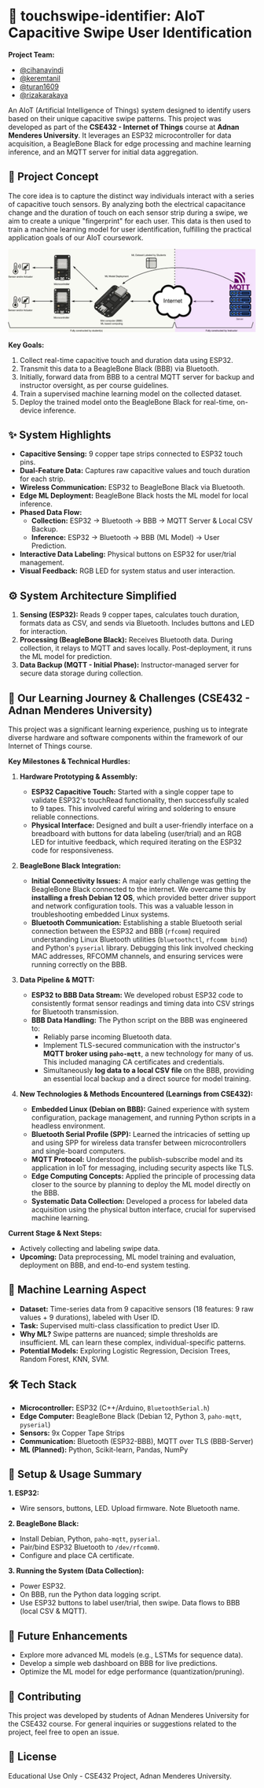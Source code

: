 # 👋 touchswipe-identifier: AIoT Capacitive Swipe User Identification

**Project Team:**
*   [@cihanayindi](https://github.com/cihanayindi)
*   [@keremtanil](https://github.com/keremtanil)
*   [@turan1609](https://github.com/turan1609)
*   [@rizakarakaya](https://github.com/rizakarakaya)

An AIoT (Artificial Intelligence of Things) system designed to identify users based on their unique capacitive swipe patterns. This project was developed as part of the **CSE432 - Internet of Things** course at **Adnan Menderes University**. It leverages an ESP32 microcontroller for data acquisition, a BeagleBone Black for edge processing and machine learning inference, and an MQTT server for initial data aggregation.

## 📜 Project Concept

The core idea is to capture the distinct way individuals interact with a series of capacitive touch sensors. By analyzing both the electrical capacitance change and the duration of touch on each sensor strip during a swipe, we aim to create a unique "fingerprint" for each user. This data is then used to train a machine learning model for user identification, fulfilling the practical application goals of our AIoT coursework.

![System Schema](images/schema.png)

**Key Goals:**
1.  Collect real-time capacitive touch and duration data using ESP32.
2.  Transmit this data to a BeagleBone Black (BBB) via Bluetooth.
3.  Initially, forward data from BBB to a central MQTT server for backup and instructor oversight, as per course guidelines.
4.  Train a supervised machine learning model on the collected dataset.
5.  Deploy the trained model onto the BeagleBone Black for real-time, on-device inference.

## ✨ System Highlights

*   **Capacitive Sensing:** 9 copper tape strips connected to ESP32 touch pins.
*   **Dual-Feature Data:** Captures raw capacitive values and touch duration for each strip.
*   **Wireless Communication:** ESP32 to BeagleBone Black via Bluetooth.
*   **Edge ML Deployment:** BeagleBone Black hosts the ML model for local inference.
*   **Phased Data Flow:**
    *   **Collection:** ESP32 → Bluetooth → BBB → MQTT Server & Local CSV Backup.
    *   **Inference:** ESP32 → Bluetooth → BBB (ML Model) → User Prediction.
*   **Interactive Data Labeling:** Physical buttons on ESP32 for user/trial management.
*   **Visual Feedback:** RGB LED for system status and user interaction.

## ⚙️ System Architecture Simplified

1.  **Sensing (ESP32):** Reads 9 copper tapes, calculates touch duration, formats data as CSV, and sends via Bluetooth. Includes buttons and LED for interaction.
2.  **Processing (BeagleBone Black):** Receives Bluetooth data. During collection, it relays to MQTT and saves locally. Post-deployment, it runs the ML model for prediction.
3.  **Data Backup (MQTT - Initial Phase):** Instructor-managed server for secure data storage during collection.

## 🚀 Our Learning Journey & Challenges (CSE432 - Adnan Menderes University)

This project was a significant learning experience, pushing us to integrate diverse hardware and software components within the framework of our Internet of Things course.

**Key Milestones & Technical Hurdles:**

1.  **Hardware Prototyping & Assembly:**
    *   **ESP32 Capacitive Touch:** Started with a single copper tape to validate ESP32's touchRead functionality, then successfully scaled to 9 tapes. This involved careful wiring and soldering to ensure reliable connections.
    *   **Physical Interface:** Designed and built a user-friendly interface on a breadboard with buttons for data labeling (user/trial) and an RGB LED for intuitive feedback, which required iterating on the ESP32 code for responsiveness.

2.  **BeagleBone Black Integration:**
    *   **Initial Connectivity Issues:** A major early challenge was getting the BeagleBone Black connected to the internet. We overcame this by **installing a fresh Debian 12 OS**, which provided better driver support and network configuration tools. This was a valuable lesson in troubleshooting embedded Linux systems.
    *   **Bluetooth Communication:** Establishing a stable Bluetooth serial connection between the ESP32 and BBB (`rfcomm`) required understanding Linux Bluetooth utilities (`bluetoothctl`, `rfcomm bind`) and Python's `pyserial` library. Debugging this link involved checking MAC addresses, RFCOMM channels, and ensuring services were running correctly on the BBB.

3.  **Data Pipeline & MQTT:**
    *   **ESP32 to BBB Data Stream:** We developed robust ESP32 code to consistently format sensor readings and timing data into CSV strings for Bluetooth transmission.
    *   **BBB Data Handling:** The Python script on the BBB was engineered to:
        *   Reliably parse incoming Bluetooth data.
        *   Implement TLS-secured communication with the instructor's **MQTT broker using `paho-mqtt`**, a new technology for many of us. This included managing CA certificates and credentials.
        *   Simultaneously **log data to a local CSV file** on the BBB, providing an essential local backup and a direct source for model training.

4.  **New Technologies & Methods Encountered (Learnings from CSE432):**
    *   **Embedded Linux (Debian on BBB):** Gained experience with system configuration, package management, and running Python scripts in a headless environment.
    *   **Bluetooth Serial Profile (SPP):** Learned the intricacies of setting up and using SPP for wireless data transfer between microcontrollers and single-board computers.
    *   **MQTT Protocol:** Understood the publish-subscribe model and its application in IoT for messaging, including security aspects like TLS.
    *   **Edge Computing Concepts:** Applied the principle of processing data closer to the source by planning to deploy the ML model directly on the BBB.
    *   **Systematic Data Collection:** Developed a process for labeled data acquisition using the physical button interface, crucial for supervised machine learning.

**Current Stage & Next Steps:**
*   Actively collecting and labeling swipe data.
*   **Upcoming:** Data preprocessing, ML model training and evaluation, deployment on BBB, and end-to-end system testing.

## 🧠 Machine Learning Aspect

*   **Dataset:** Time-series data from 9 capacitive sensors (18 features: 9 raw values + 9 durations), labeled with User ID.
*   **Task:** Supervised multi-class classification to predict User ID.
*   **Why ML?** Swipe patterns are nuanced; simple thresholds are insufficient. ML can learn these complex, individual-specific patterns.
*   **Potential Models:** Exploring Logistic Regression, Decision Trees, Random Forest, KNN, SVM.

## 🛠️ Tech Stack

*   **Microcontroller:** ESP32 (C++/Arduino, `BluetoothSerial.h`)
*   **Edge Computer:** BeagleBone Black (Debian 12, Python 3, `paho-mqtt`, `pyserial`)
*   **Sensors:** 9x Copper Tape Strips
*   **Communication:** Bluetooth (ESP32-BBB), MQTT over TLS (BBB-Server)
*   **ML (Planned):** Python, Scikit-learn, Pandas, NumPy

## 🔧 Setup & Usage Summary

**1. ESP32:**
   *   Wire sensors, buttons, LED. Upload firmware. Note Bluetooth name.

**2. BeagleBone Black:**
   *   Install Debian, Python, `paho-mqtt`, `pyserial`.
   *   Pair/bind ESP32 Bluetooth to `/dev/rfcomm0`.
   *   Configure and place CA certificate.

**3. Running the System (Data Collection):**
   *   Power ESP32.
   *   On BBB, run the Python data logging script.
   *   Use ESP32 buttons to label user/trial, then swipe. Data flows to BBB (local CSV & MQTT).

## 🔮 Future Enhancements

*   Explore more advanced ML models (e.g., LSTMs for sequence data).
*   Develop a simple web dashboard on BBB for live predictions.
*   Optimize the ML model for edge performance (quantization/pruning).

## 🤝 Contributing

This project was developed by students of Adnan Menderes University for the CSE432 course. For general inquiries or suggestions related to the project, feel free to open an issue.

## 📝 License

Educational Use Only - CSE432 Project, Adnan Menderes University.
